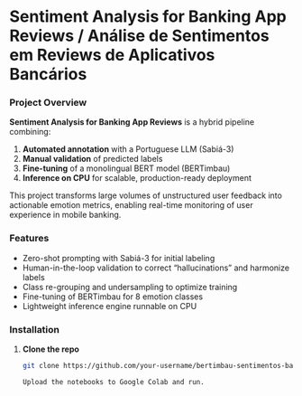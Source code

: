 # Sentiment Analysis for Banking App Reviews / Análise de Sentimentos em Reviews de Aplicativos Bancários

### Project Overview
**Sentiment Analysis for Banking App Reviews** is a hybrid pipeline combining:
1. **Automated annotation** with a Portuguese LLM (Sabiá-3)  
2. **Manual validation** of predicted labels  
3. **Fine-tuning** of a monolingual BERT model (BERTimbau)  
4. **Inference on CPU** for scalable, production-ready deployment  

This project transforms large volumes of unstructured user feedback into actionable emotion metrics, enabling real-time monitoring of user experience in mobile banking.

### Features
- Zero-shot prompting with Sabiá-3 for initial labeling  
- Human-in-the-loop validation to correct “hallucinations” and harmonize labels  
- Class re-grouping and undersampling to optimize training  
- Fine-tuning of BERTimbau for 8 emotion classes  
- Lightweight inference engine runnable on CPU  

### Installation

1. **Clone the repo**  
   ```bash
   git clone https://github.com/your-username/bertimbau-sentimentos-bancarios.git

   Upload the notebooks to Google Colab and run.
